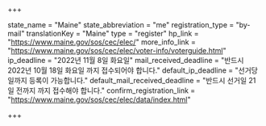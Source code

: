 +++

state_name = "Maine"
state_abbreviation = "me"
registration_type = "by-mail"
translationKey = "Maine"
type = "register"
hp_link = "https://www.maine.gov/sos/cec/elec/"
more_info_link = "https://www.maine.gov/sos/cec/elec/voter-info/voterguide.html"
ip_deadline = "2022년 11월 8일 화요일"
mail_received_deadline = "반드시 2022년 10월 18일 화요일 까지 접수되어야 합니다."
default_ip_deadline = "선거당일까지 등록이 가능합니다."
default_mail_received_deadline = "반드시 선거일 21일 전까지 까지 접수해야 합니다."
confirm_registration_link = "https://www.maine.gov/sos/cec/elec/data/index.html"

+++